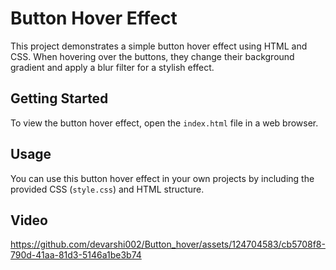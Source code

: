 # Button Hover Effect

This project demonstrates a simple button hover effect using HTML and CSS. When hovering over the buttons, they change their background gradient and apply a blur filter for a stylish effect.

## Getting Started

To view the button hover effect, open the `index.html` file in a web browser.

## Usage

You can use this button hover effect in your own projects by including the provided CSS (`style.css`) and HTML structure.

## Video
https://github.com/devarshi002/Button_hover/assets/124704583/cb5708f8-790d-41aa-81d3-5146a1be3b74

